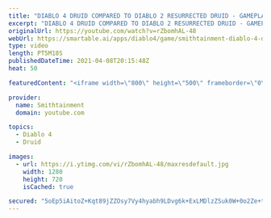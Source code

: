 ```yaml
---
title: "DIABLO 4 DRUID COMPARED TO DIABLO 2 RESURRECTED DRUID - GAMEPLAY/SKILLS - EVERYTHING YOU SHOULD KNOW"
excerpt: "DIABLO 4 DRUID COMPARED TO DIABLO 2 RESURRECTED DRUID - GAMEPLAY/SKILLS - EVERYTHING YOU SHOULD KNOW Diablo 4's Druid takes a lot ..."
originalUrl: https://youtube.com/watch?v=rZbomhAL-48
webUrl: https://smartable.ai/apps/diablo4/game/smithtainment-diablo-4-druid-compared-to-diablo-2-resurrected-druid-gameplayskills-everything-you-should-know/
type: video
length: PT5M18S
publishedDateTime: 2021-04-08T20:15:48Z
heat: 50

featuredContent: "<iframe width=\"800\" height=\"500\" frameborder=\"0\" src=\"https://www.youtube.com/embed/rZbomhAL-48\" allow=\"accelerometer; autoplay; encrypted-media; gyroscope; picture-in-picture\" allowfullscreen></iframe>"

provider:
  name: Smithtainment
  domain: youtube.com

topics:
  - Diablo 4
  - Druid

images:
  - url: https://i.ytimg.com/vi/rZbomhAL-48/maxresdefault.jpg
    width: 1280
    height: 720
    isCached: true

secured: "5oEp5iAitoZ+Kqt89jZZOsy7Vy4hyabh9LDvg6k+ExLMDlzZSuk0W+0o2Ze+txLAF7+piE3xtd/ezL10GZsUyXclyLUOzkLu5xWD1y0rDFS4HdP5pojYCycEL5tgHzEnRxMQZk6zFaGLioMU8C0w/j7UoELruln4bJkatWCEdomobur85Ue2LpuzuIy6mMAnFs9CVuZpLYmbBBYe2wmZHsbt26FBMndIU742YJv63KwwlUDkvhBYPaM/a89r89uYsMXHnZvNHwBMPDqR/By4oZx0VAjOXyQJXIU7K9EKHhISDEtuWT0ppJBKlYqCvEQlzpZ20478Bomt7k+xOHXmqGvMD+2OlFqOSzgayYZjo3/tl1kdSPJWazNnlLaBicYOjLXdlnrxX3UYAWJvjcU9OAP0H4aL+gNlghOni2nAJOQ=;nJodPf/S6j7th7iXnDvBGA=="
---
```



